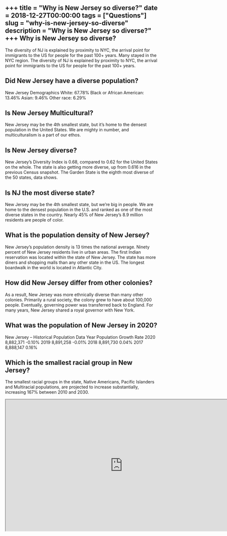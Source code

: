 +++
title = "Why is New Jersey so diverse?"
date = 2018-12-27T00:00:00
tags = ["Questions"]
slug = "why-is-new-jersey-so-diverse"
description = "Why is New Jersey so diverse?"
+++
Why is New Jersey so diverse?
-----------------------------

The diversity of NJ is explained by proximity to NYC, the arrival point for immigrants to the US for people for the past 100+ years. Many stayed in the NYC region. The diversity of NJ is explained by proximity to NYC, the arrival point for immigrants to the US for people for the past 100+ years.

Did New Jersey have a diverse population?
-----------------------------------------

New Jersey Demographics White: 67.78% Black or African American: 13.46% Asian: 9.46% Other race: 6.29%

Is New Jersey Multicultural?
----------------------------

New Jersey may be the 4th smallest state, but it’s home to the densest population in the United States. We are mighty in number, and multiculturalism is a part of our ethos.

Is New Jersey diverse?
----------------------

New Jersey’s Diversity Index is 0.68, compared to 0.62 for the United States on the whole. The state is also getting more diverse, up from 0.616 in the previous Census snapshot. The Garden State is the eighth most diverse of the 50 states, data shows.

Is NJ the most diverse state?
-----------------------------

New Jersey may be the 4th smallest state, but we’re big in people. We are home to the densest population in the U.S. and ranked as one of the most diverse states in the country. Nearly 45% of New Jersey’s 8.9 million residents are people of color.

What is the population density of New Jersey?
---------------------------------------------

New Jersey’s population density is 13 times the national average. Ninety percent of New Jersey residents live in urban areas. The first Indian reservation was located within the state of New Jersey. The state has more diners and shopping malls than any other state in the US. The longest boardwalk in the world is located in Atlantic City.

How did New Jersey differ from other colonies?
----------------------------------------------

As a result, New Jersey was more ethnically diverse than many other colonies. Primarily a rural society, the colony grew to have about 100,000 people. Eventually, governing power was transferred back to England. For many years, New Jersey shared a royal governor with New York.

What was the population of New Jersey in 2020?
----------------------------------------------

New Jersey – Historical Population Data Year Population Growth Rate 2020 8,882,371 -0.10% 2019 8,891,258 -0.01% 2018 8,891,730 0.04% 2017 8,888,147 0.16%

Which is the smallest racial group in New Jersey?
-------------------------------------------------

The smallest racial groups in the state, Native Americans, Pacific Islanders and Multiracial populations, are projected to increase substantially, increasing 167% between 2010 and 2030.

<iframe allow="accelerometer; autoplay; clipboard-write; encrypted-media; gyroscope; picture-in-picture" allowfullscreen="" class="__youtube_prefs__  epyt-is-override  no-lazyload" data-no-lazy="1" data-origheight="433" data-origwidth="770" data-skipgform_ajax_framebjll="" height="433" id="_ytid_60347" loading="lazy" src="https://www.youtube.com/embed/4iUAZqytK98?enablejsapi=1&autoplay=0&cc_load_policy=0&cc_lang_pref=&iv_load_policy=1&loop=0&modestbranding=0&rel=1&fs=1&playsinline=0&autohide=2&theme=dark&color=red&controls=1&" title="YouTube player" width="770"></iframe>